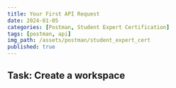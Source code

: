 ```yaml
---
title: Your First API Request
date: 2024-01-05
categories: [Postman, Student Expert Certification]
tags: [postman, api]
img_path: /assets/postman/student_expert_cert
published: true
---
```


## Task: Create a workspace